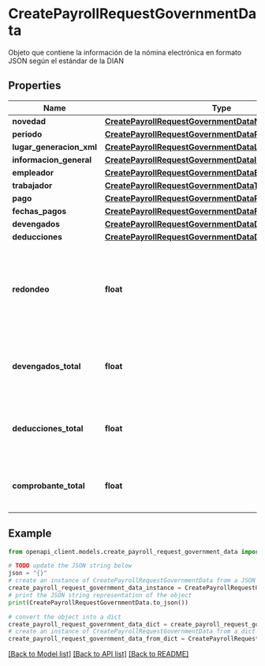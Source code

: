 # CreatePayrollRequestGovernmentData

Objeto que contiene la información de la nómina electrónica en formato JSON según el estándar de la DIAN

## Properties

Name | Type | Description | Notes
------------ | ------------- | ------------- | -------------
**novedad** | [**CreatePayrollRequestGovernmentDataNovedad**](CreatePayrollRequestGovernmentDataNovedad.md) |  | [optional] 
**periodo** | [**CreatePayrollRequestGovernmentDataPeriodo**](CreatePayrollRequestGovernmentDataPeriodo.md) |  | 
**lugar_generacion_xml** | [**CreatePayrollRequestGovernmentDataLugarGeneracionXML**](CreatePayrollRequestGovernmentDataLugarGeneracionXML.md) |  | 
**informacion_general** | [**CreatePayrollRequestGovernmentDataInformacionGeneral**](CreatePayrollRequestGovernmentDataInformacionGeneral.md) |  | 
**empleador** | [**CreatePayrollRequestGovernmentDataEmpleador**](CreatePayrollRequestGovernmentDataEmpleador.md) |  | 
**trabajador** | [**CreatePayrollRequestGovernmentDataTrabajador**](CreatePayrollRequestGovernmentDataTrabajador.md) |  | 
**pago** | [**CreatePayrollRequestGovernmentDataPago**](CreatePayrollRequestGovernmentDataPago.md) |  | 
**fechas_pagos** | [**CreatePayrollRequestGovernmentDataFechasPagos**](CreatePayrollRequestGovernmentDataFechasPagos.md) |  | 
**devengados** | [**CreatePayrollRequestGovernmentDataDevengados**](CreatePayrollRequestGovernmentDataDevengados.md) |  | 
**deducciones** | [**CreatePayrollRequestGovernmentDataDeducciones**](CreatePayrollRequestGovernmentDataDeducciones.md) |  | 
**redondeo** | **float** | Se utiliza para cuando se utilice el Redondeo en el Documento, Definido en el numeral 1.1.1 | [optional] 
**devengados_total** | **float** | Valor total de la Suma de todos los Devengados del Documento | 
**deducciones_total** | **float** | Valor total de la Suma de todas las Deducciones del Documento | 
**comprobante_total** | **float** | Debe ir el total de: Devengados - Deducciones | 

## Example

```python
from openapi_client.models.create_payroll_request_government_data import CreatePayrollRequestGovernmentData

# TODO update the JSON string below
json = "{}"
# create an instance of CreatePayrollRequestGovernmentData from a JSON string
create_payroll_request_government_data_instance = CreatePayrollRequestGovernmentData.from_json(json)
# print the JSON string representation of the object
print(CreatePayrollRequestGovernmentData.to_json())

# convert the object into a dict
create_payroll_request_government_data_dict = create_payroll_request_government_data_instance.to_dict()
# create an instance of CreatePayrollRequestGovernmentData from a dict
create_payroll_request_government_data_from_dict = CreatePayrollRequestGovernmentData.from_dict(create_payroll_request_government_data_dict)
```
[[Back to Model list]](../README.md#documentation-for-models) [[Back to API list]](../README.md#documentation-for-api-endpoints) [[Back to README]](../README.md)


